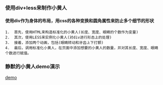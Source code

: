 ### 使用div+less来制作小黄人

#### 使用div作为身体的布局，用css的各种变换和圆角属性来防止多个细节的形状

    1.  首先，使用HTML来构造标准化的小黄人(长度、宽度、眼睛的个数作为变量)
    2.  其次，使用LESS来实例化小黄人(对div进行形态上的处理)
    3.  接着，添加两个动画，包括(眼睛转动和牙齿上下打颤)
    4.  最后，调用标准化小黄人，在页面中添加想要的小黄人的数量，并对其长度、宽度、眼睛个数进行赋值。

### 静默的小黄人demo演示
[demo](https://muyucat.github.io/Minions/index.html)
